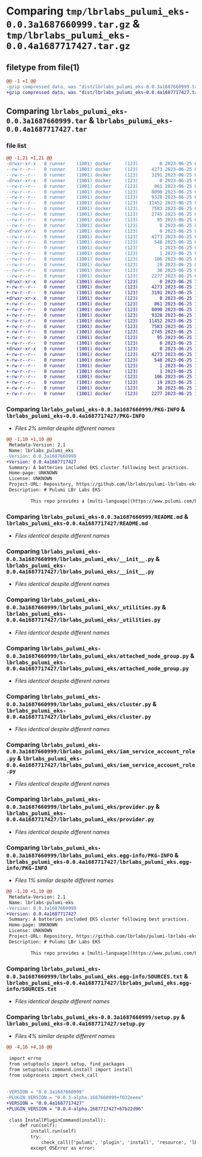 # Comparing `tmp/lbrlabs_pulumi_eks-0.0.3a1687660999.tar.gz` & `tmp/lbrlabs_pulumi_eks-0.0.4a1687717427.tar.gz`

## filetype from file(1)

```diff
@@ -1 +1 @@
-gzip compressed data, was "dist/lbrlabs_pulumi_eks-0.0.3a1687660999.tar", last modified: Sun Jun 25 02:49:27 2023, max compression
+gzip compressed data, was "dist/lbrlabs_pulumi_eks-0.0.4a1687717427.tar", last modified: Sun Jun 25 18:30:10 2023, max compression
```

## Comparing `lbrlabs_pulumi_eks-0.0.3a1687660999.tar` & `lbrlabs_pulumi_eks-0.0.4a1687717427.tar`

### file list

```diff
@@ -1,21 +1,21 @@
-drwxr-xr-x   0 runner    (1001) docker     (123)        0 2023-06-25 02:49:27.000000 lbrlabs_pulumi_eks-0.0.3a1687660999/
--rw-r--r--   0 runner    (1001) docker     (123)     4273 2023-06-25 02:49:27.000000 lbrlabs_pulumi_eks-0.0.3a1687660999/PKG-INFO
--rw-r--r--   0 runner    (1001) docker     (123)     3191 2023-06-25 02:49:27.000000 lbrlabs_pulumi_eks-0.0.3a1687660999/README.md
-drwxr-xr-x   0 runner    (1001) docker     (123)        0 2023-06-25 02:49:27.000000 lbrlabs_pulumi_eks-0.0.3a1687660999/lbrlabs_pulumi_eks/
--rw-r--r--   0 runner    (1001) docker     (123)      861 2023-06-25 02:49:27.000000 lbrlabs_pulumi_eks-0.0.3a1687660999/lbrlabs_pulumi_eks/__init__.py
--rw-r--r--   0 runner    (1001) docker     (123)     8090 2023-06-25 02:49:27.000000 lbrlabs_pulumi_eks-0.0.3a1687660999/lbrlabs_pulumi_eks/_utilities.py
--rw-r--r--   0 runner    (1001) docker     (123)     9328 2023-06-25 02:49:27.000000 lbrlabs_pulumi_eks-0.0.3a1687660999/lbrlabs_pulumi_eks/attached_node_group.py
--rw-r--r--   0 runner    (1001) docker     (123)    11452 2023-06-25 02:49:27.000000 lbrlabs_pulumi_eks-0.0.3a1687660999/lbrlabs_pulumi_eks/cluster.py
--rw-r--r--   0 runner    (1001) docker     (123)     7583 2023-06-25 02:49:27.000000 lbrlabs_pulumi_eks-0.0.3a1687660999/lbrlabs_pulumi_eks/iam_service_account_role.py
--rw-r--r--   0 runner    (1001) docker     (123)     2745 2023-06-25 02:49:27.000000 lbrlabs_pulumi_eks-0.0.3a1687660999/lbrlabs_pulumi_eks/provider.py
--rw-r--r--   0 runner    (1001) docker     (123)       95 2023-06-25 02:49:27.000000 lbrlabs_pulumi_eks-0.0.3a1687660999/lbrlabs_pulumi_eks/pulumi-plugin.json
--rw-r--r--   0 runner    (1001) docker     (123)        0 2023-06-25 02:49:27.000000 lbrlabs_pulumi_eks-0.0.3a1687660999/lbrlabs_pulumi_eks/py.typed
-drwxr-xr-x   0 runner    (1001) docker     (123)        0 2023-06-25 02:49:27.000000 lbrlabs_pulumi_eks-0.0.3a1687660999/lbrlabs_pulumi_eks.egg-info/
--rw-r--r--   0 runner    (1001) docker     (123)     4273 2023-06-25 02:49:27.000000 lbrlabs_pulumi_eks-0.0.3a1687660999/lbrlabs_pulumi_eks.egg-info/PKG-INFO
--rw-r--r--   0 runner    (1001) docker     (123)      548 2023-06-25 02:49:27.000000 lbrlabs_pulumi_eks-0.0.3a1687660999/lbrlabs_pulumi_eks.egg-info/SOURCES.txt
--rw-r--r--   0 runner    (1001) docker     (123)        1 2023-06-25 02:49:27.000000 lbrlabs_pulumi_eks-0.0.3a1687660999/lbrlabs_pulumi_eks.egg-info/dependency_links.txt
--rw-r--r--   0 runner    (1001) docker     (123)        1 2023-06-25 02:49:27.000000 lbrlabs_pulumi_eks-0.0.3a1687660999/lbrlabs_pulumi_eks.egg-info/not-zip-safe
--rw-r--r--   0 runner    (1001) docker     (123)      106 2023-06-25 02:49:27.000000 lbrlabs_pulumi_eks-0.0.3a1687660999/lbrlabs_pulumi_eks.egg-info/requires.txt
--rw-r--r--   0 runner    (1001) docker     (123)       19 2023-06-25 02:49:27.000000 lbrlabs_pulumi_eks-0.0.3a1687660999/lbrlabs_pulumi_eks.egg-info/top_level.txt
--rw-r--r--   0 runner    (1001) docker     (123)       38 2023-06-25 02:49:27.000000 lbrlabs_pulumi_eks-0.0.3a1687660999/setup.cfg
--rw-r--r--   0 runner    (1001) docker     (123)     2277 2023-06-25 02:49:27.000000 lbrlabs_pulumi_eks-0.0.3a1687660999/setup.py
+drwxr-xr-x   0 runner    (1001) docker     (123)        0 2023-06-25 18:30:10.000000 lbrlabs_pulumi_eks-0.0.4a1687717427/
+-rw-r--r--   0 runner    (1001) docker     (123)     4273 2023-06-25 18:30:10.000000 lbrlabs_pulumi_eks-0.0.4a1687717427/PKG-INFO
+-rw-r--r--   0 runner    (1001) docker     (123)     3191 2023-06-25 18:30:09.000000 lbrlabs_pulumi_eks-0.0.4a1687717427/README.md
+drwxr-xr-x   0 runner    (1001) docker     (123)        0 2023-06-25 18:30:10.000000 lbrlabs_pulumi_eks-0.0.4a1687717427/lbrlabs_pulumi_eks/
+-rw-r--r--   0 runner    (1001) docker     (123)      861 2023-06-25 18:30:09.000000 lbrlabs_pulumi_eks-0.0.4a1687717427/lbrlabs_pulumi_eks/__init__.py
+-rw-r--r--   0 runner    (1001) docker     (123)     8090 2023-06-25 18:30:09.000000 lbrlabs_pulumi_eks-0.0.4a1687717427/lbrlabs_pulumi_eks/_utilities.py
+-rw-r--r--   0 runner    (1001) docker     (123)     9328 2023-06-25 18:30:09.000000 lbrlabs_pulumi_eks-0.0.4a1687717427/lbrlabs_pulumi_eks/attached_node_group.py
+-rw-r--r--   0 runner    (1001) docker     (123)    11452 2023-06-25 18:30:09.000000 lbrlabs_pulumi_eks-0.0.4a1687717427/lbrlabs_pulumi_eks/cluster.py
+-rw-r--r--   0 runner    (1001) docker     (123)     7583 2023-06-25 18:30:09.000000 lbrlabs_pulumi_eks-0.0.4a1687717427/lbrlabs_pulumi_eks/iam_service_account_role.py
+-rw-r--r--   0 runner    (1001) docker     (123)     2745 2023-06-25 18:30:09.000000 lbrlabs_pulumi_eks-0.0.4a1687717427/lbrlabs_pulumi_eks/provider.py
+-rw-r--r--   0 runner    (1001) docker     (123)       95 2023-06-25 18:30:09.000000 lbrlabs_pulumi_eks-0.0.4a1687717427/lbrlabs_pulumi_eks/pulumi-plugin.json
+-rw-r--r--   0 runner    (1001) docker     (123)        0 2023-06-25 18:30:09.000000 lbrlabs_pulumi_eks-0.0.4a1687717427/lbrlabs_pulumi_eks/py.typed
+drwxr-xr-x   0 runner    (1001) docker     (123)        0 2023-06-25 18:30:10.000000 lbrlabs_pulumi_eks-0.0.4a1687717427/lbrlabs_pulumi_eks.egg-info/
+-rw-r--r--   0 runner    (1001) docker     (123)     4273 2023-06-25 18:30:10.000000 lbrlabs_pulumi_eks-0.0.4a1687717427/lbrlabs_pulumi_eks.egg-info/PKG-INFO
+-rw-r--r--   0 runner    (1001) docker     (123)      548 2023-06-25 18:30:10.000000 lbrlabs_pulumi_eks-0.0.4a1687717427/lbrlabs_pulumi_eks.egg-info/SOURCES.txt
+-rw-r--r--   0 runner    (1001) docker     (123)        1 2023-06-25 18:30:10.000000 lbrlabs_pulumi_eks-0.0.4a1687717427/lbrlabs_pulumi_eks.egg-info/dependency_links.txt
+-rw-r--r--   0 runner    (1001) docker     (123)        1 2023-06-25 18:30:10.000000 lbrlabs_pulumi_eks-0.0.4a1687717427/lbrlabs_pulumi_eks.egg-info/not-zip-safe
+-rw-r--r--   0 runner    (1001) docker     (123)      106 2023-06-25 18:30:10.000000 lbrlabs_pulumi_eks-0.0.4a1687717427/lbrlabs_pulumi_eks.egg-info/requires.txt
+-rw-r--r--   0 runner    (1001) docker     (123)       19 2023-06-25 18:30:10.000000 lbrlabs_pulumi_eks-0.0.4a1687717427/lbrlabs_pulumi_eks.egg-info/top_level.txt
+-rw-r--r--   0 runner    (1001) docker     (123)       38 2023-06-25 18:30:10.000000 lbrlabs_pulumi_eks-0.0.4a1687717427/setup.cfg
+-rw-r--r--   0 runner    (1001) docker     (123)     2277 2023-06-25 18:30:09.000000 lbrlabs_pulumi_eks-0.0.4a1687717427/setup.py
```

### Comparing `lbrlabs_pulumi_eks-0.0.3a1687660999/PKG-INFO` & `lbrlabs_pulumi_eks-0.0.4a1687717427/PKG-INFO`

 * *Files 2% similar despite different names*

```diff
@@ -1,10 +1,10 @@
 Metadata-Version: 2.1
 Name: lbrlabs_pulumi_eks
-Version: 0.0.3a1687660999
+Version: 0.0.4a1687717427
 Summary: A batteries included EKS cluster following best practices.
 Home-page: UNKNOWN
 License: UNKNOWN
 Project-URL: Repository, https://github.com/lbrlabs/pulumi-lbrlabs-eks
 Description: # Pulumi LBr Labs EKS 
         
         This repo provides a [multi-language](https://www.pulumi.com/blog/pulumiup-pulumi-packages-multi-language-components/) component that creates a "batteries included" cluster ready for you to attach your EKS nodes to.
```

### Comparing `lbrlabs_pulumi_eks-0.0.3a1687660999/README.md` & `lbrlabs_pulumi_eks-0.0.4a1687717427/README.md`

 * *Files identical despite different names*

### Comparing `lbrlabs_pulumi_eks-0.0.3a1687660999/lbrlabs_pulumi_eks/__init__.py` & `lbrlabs_pulumi_eks-0.0.4a1687717427/lbrlabs_pulumi_eks/__init__.py`

 * *Files identical despite different names*

### Comparing `lbrlabs_pulumi_eks-0.0.3a1687660999/lbrlabs_pulumi_eks/_utilities.py` & `lbrlabs_pulumi_eks-0.0.4a1687717427/lbrlabs_pulumi_eks/_utilities.py`

 * *Files identical despite different names*

### Comparing `lbrlabs_pulumi_eks-0.0.3a1687660999/lbrlabs_pulumi_eks/attached_node_group.py` & `lbrlabs_pulumi_eks-0.0.4a1687717427/lbrlabs_pulumi_eks/attached_node_group.py`

 * *Files identical despite different names*

### Comparing `lbrlabs_pulumi_eks-0.0.3a1687660999/lbrlabs_pulumi_eks/cluster.py` & `lbrlabs_pulumi_eks-0.0.4a1687717427/lbrlabs_pulumi_eks/cluster.py`

 * *Files identical despite different names*

### Comparing `lbrlabs_pulumi_eks-0.0.3a1687660999/lbrlabs_pulumi_eks/iam_service_account_role.py` & `lbrlabs_pulumi_eks-0.0.4a1687717427/lbrlabs_pulumi_eks/iam_service_account_role.py`

 * *Files identical despite different names*

### Comparing `lbrlabs_pulumi_eks-0.0.3a1687660999/lbrlabs_pulumi_eks/provider.py` & `lbrlabs_pulumi_eks-0.0.4a1687717427/lbrlabs_pulumi_eks/provider.py`

 * *Files identical despite different names*

### Comparing `lbrlabs_pulumi_eks-0.0.3a1687660999/lbrlabs_pulumi_eks.egg-info/PKG-INFO` & `lbrlabs_pulumi_eks-0.0.4a1687717427/lbrlabs_pulumi_eks.egg-info/PKG-INFO`

 * *Files 1% similar despite different names*

```diff
@@ -1,10 +1,10 @@
 Metadata-Version: 2.1
 Name: lbrlabs-pulumi-eks
-Version: 0.0.3a1687660999
+Version: 0.0.4a1687717427
 Summary: A batteries included EKS cluster following best practices.
 Home-page: UNKNOWN
 License: UNKNOWN
 Project-URL: Repository, https://github.com/lbrlabs/pulumi-lbrlabs-eks
 Description: # Pulumi LBr Labs EKS 
         
         This repo provides a [multi-language](https://www.pulumi.com/blog/pulumiup-pulumi-packages-multi-language-components/) component that creates a "batteries included" cluster ready for you to attach your EKS nodes to.
```

### Comparing `lbrlabs_pulumi_eks-0.0.3a1687660999/lbrlabs_pulumi_eks.egg-info/SOURCES.txt` & `lbrlabs_pulumi_eks-0.0.4a1687717427/lbrlabs_pulumi_eks.egg-info/SOURCES.txt`

 * *Files identical despite different names*

### Comparing `lbrlabs_pulumi_eks-0.0.3a1687660999/setup.py` & `lbrlabs_pulumi_eks-0.0.4a1687717427/setup.py`

 * *Files 4% similar despite different names*

```diff
@@ -4,16 +4,16 @@
 
 import errno
 from setuptools import setup, find_packages
 from setuptools.command.install import install
 from subprocess import check_call
 
 
-VERSION = "0.0.3a1687660999"
-PLUGIN_VERSION = "0.0.3-alpha.1687660999+f032eeee"
+VERSION = "0.0.4a1687717427"
+PLUGIN_VERSION = "0.0.4-alpha.1687717427+67b22d96"
 
 class InstallPluginCommand(install):
     def run(self):
         install.run(self)
         try:
             check_call(['pulumi', 'plugin', 'install', 'resource', 'lbrlabs-eks', PLUGIN_VERSION, '--server', 'github://api.github.com/lbrlabs'])
         except OSError as error:
```

